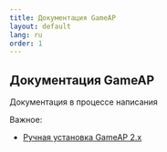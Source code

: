 ```yaml
---
title: Документация GameAP
layout: default
lang: ru
order: 1
---
```


## Документация GameAP

Документация в процессе написания

Важное:
* [Ручная установка GameAP 2.x](/ru/manual_install.html)
